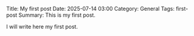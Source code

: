 Title: My first post
Date: 2025-07-14 03:00
Category: General
Tags: first-post
Summary: This is my first post.

I will write here my first post.